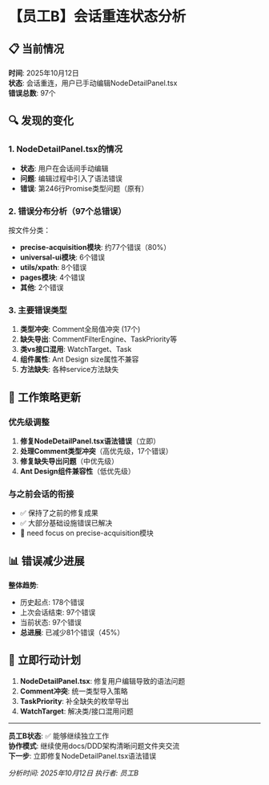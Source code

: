 # 【员工B】会话重连状态分析

## 📋 当前情况

**时间**: 2025年10月12日  
**状态**: 会话重连，用户已手动编辑NodeDetailPanel.tsx  
**错误总数**: 97个  

## 🔍 发现的变化

### 1. NodeDetailPanel.tsx的情况
- **状态**: 用户在会话间手动编辑
- **问题**: 编辑过程中引入了语法错误
- **错误**: 第246行Promise类型问题（原有）

### 2. 错误分布分析（97个总错误）
按文件分类：
- **precise-acquisition模块**: 约77个错误（80%）
- **universal-ui模块**: 6个错误
- **utils/xpath**: 8个错误  
- **pages模块**: 4个错误
- **其他**: 2个错误

### 3. 主要错误类型
1. **类型冲突**: Comment全局值冲突 (17个)
2. **缺失导出**: CommentFilterEngine、TaskPriority等
3. **类vs接口混用**: WatchTarget、Task
4. **组件属性**: Ant Design size属性不兼容
5. **方法缺失**: 各种service方法缺失

## 🎯 工作策略更新

### 优先级调整
1. **修复NodeDetailPanel.tsx语法错误**（立即）
2. **处理Comment类型冲突**（高优先级，17个错误）
3. **修复缺失导出问题**（中优先级）
4. **Ant Design组件兼容性**（低优先级）

### 与之前会话的衔接
- ✅ 保持了之前的修复成果
- ✅ 大部分基础设施错误已解决
- 🔄 need focus on precise-acquisition模块

## 📊 错误减少进展

**整体趋势**:
- 历史起点: 178个错误
- 上次会话结束: 97个错误
- 当前状态: 97个错误
- **总进展**: 已减少81个错误（45%）

## 🔧 立即行动计划

1. **NodeDetailPanel.tsx**: 修复用户编辑导致的语法问题
2. **Comment冲突**: 统一类型导入策略  
3. **TaskPriority**: 补全缺失的枚举导出
4. **WatchTarget**: 解决类/接口混用问题

---

**员工B状态**: ✅ 能够继续独立工作  
**协作模式**: 继续使用docs/DDD架构清晰问题文件夹交流  
**下一步**: 立即修复NodeDetailPanel.tsx语法错误

*分析时间: 2025年10月12日*
*执行者: 员工B*